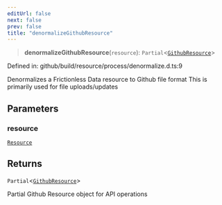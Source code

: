 ```yaml
---
editUrl: false
next: false
prev: false
title: "denormalizeGithubResource"
---
```


> **denormalizeGithubResource**(`resource`): `Partial`\<[`GithubResource`](/reference/dpkit/githubresource/)\>

Defined in: github/build/resource/process/denormalize.d.ts:9

Denormalizes a Frictionless Data resource to Github file format
This is primarily used for file uploads/updates

## Parameters

### resource

[`Resource`](/reference/dpkit/resource/)

## Returns

`Partial`\<[`GithubResource`](/reference/dpkit/githubresource/)\>

Partial Github Resource object for API operations
